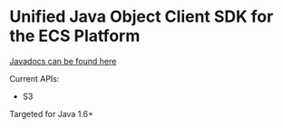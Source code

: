 Unified Java Object Client SDK for the ECS Platform
===

[Javadocs can be found here](http://emcecs.github.io/ecs-object-client-java/latest/javadoc/)

Current APIs:

- S3

Targeted for Java 1.6+